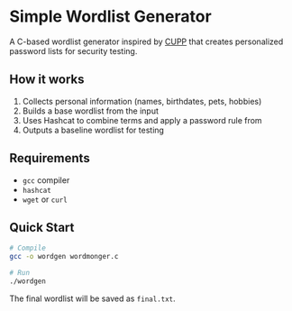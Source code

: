 # Simple Wordlist Generator

A C-based wordlist generator inspired by [CUPP](https://github.com/Mebus/cupp) that creates personalized password lists for security testing.

## How it works

1. Collects personal information (names, birthdates, pets, hobbies)
2. Builds a base wordlist from the input
3. Uses Hashcat to combine terms and apply a password rule from [](https://github.com/stealthsploit/Optimised-hashcat-Rule)
4. Outputs a baseline wordlist for testing

## Requirements

- `gcc` compiler
- `hashcat`
- `wget` or `curl`

## Quick Start

```bash
# Compile
gcc -o wordgen wordmonger.c

# Run
./wordgen
```

The final wordlist will be saved as `final.txt`.

